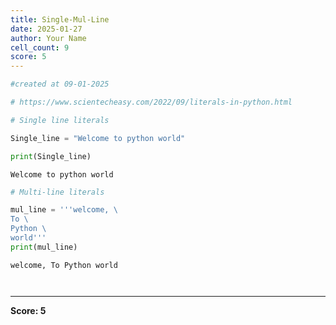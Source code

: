 ```yaml
---
title: Single-Mul-Line
date: 2025-01-27
author: Your Name
cell_count: 9
score: 5
---
```


```python
#created at 09-01-2025
```


```python
# https://www.scientecheasy.com/2022/09/literals-in-python.html
```


```python
# Single line literals
```


```python
Single_line = "Welcome to python world"
```


```python
print(Single_line)
```

    Welcome to python world



```python
# Multi-line literals
```


```python
mul_line = '''welcome, \
To \
Python \
world'''
print(mul_line)
```

    welcome, To Python world



```python

```


```python

```


---
**Score: 5**
